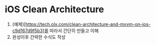 # iOS Clean Architecture
1. (예제)[https://tech.olx.com/clean-architecture-and-mvvm-on-ios-c9d167d9f5b3]를 따라서 간단히 만들고 이해
1. 완성이후 간략한 수식도 작성